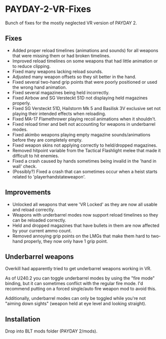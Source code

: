 # PAYDAY-2-VR-Fixes
Bunch of fixes for the mostly neglected VR version of PAYDAY 2.

## Fixes
- Added proper reload timelines (animations and sounds) for all weapons that were missing them or had broken timelines.
- Improved reload timelines on some weapons that had little animation or to reduce clipping.
- Fixed many weapons lacking reload sounds.
- Adjusted many weapon offsets so they sit better in the hand.
- Fixed several two-hand grip points that were poorly positioned or used the wrong hand animation.
- Fixed several magazines being held incorrectly.
- Fixed Airbow and SG Versteckt 51D not displaying held magazines properly.
- Fixed SG Versteckt 51D, Hailstorm Mk 5 and Basilisk 3V exclusive set not playing their intended effects when reloading.
- Fixed MA-17 Flamethrower playing recoil animations when it shouldn't.
- Fixed reload timer and belt not accounting for weapons in underbarrel modes.
- Fixed akimbo weapons playing empty magazine sounds/animations before they are completely empty.
- Fixed weapon skins not applying correctly to held/dropped magazines.
- Removed hitpoint variable from the Tactical Flashlight melee that made it difficult to hit enemies.
- Fixed a crash caused by hands sometimes being invalid in the 'hand in wall' check.
- (Possibly?) Fixed a crash that can sometimes occur when a heist starts related to 'playerhandstateweapon'.
## Improvements
- Unlocked all weapons that were 'VR Locked' as they are now all usable and reload correctly.
- Weapons with underbarrel modes now support reload timelines so they can be reloaded correctly.
- Held and dropped magazines that have bullets in them are now affected by your current ammo count.
- Removed annoying grip points on the LMGs that make them hard to two-hand properly, they now only have 1 grip point.

## Underbarrel weapons
Overkill had apparently tried to get underbarrel weapons working in VR.

As of U240.2 you can toggle underbarrel modes by using the "fire mode" binding, but it can sometimes conflict with the regular fire mode. I'd recommend putting on a forced single/auto fire weapon mod to avoid this.

Additionally, underbarrel modes can only be toggled while you're not "aiming down sights" (weapon held at eye level and looking straight).

## Installation
Drop into BLT mods folder (PAYDAY 2/mods).